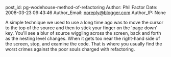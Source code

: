 post_id: pg-wodehouse-method-of-refactoring
Author: Phil Factor
Date: 2008-03-23 09:43:46
Author_Email: noreply@blogger.com
Author_IP: None

A simple technique we used to use a long time ago was to move the cursor to
the top of the source and then to stick your finger on the 'page down' key.
You'll see a blur of source wiggling across the screen, back and forth as the
nesting level changes. When it gets too near the right-hand side of the
screen, stop, and examine the code. That is where you usually find the worst
crimes against the poor souls charged with refactoring.
